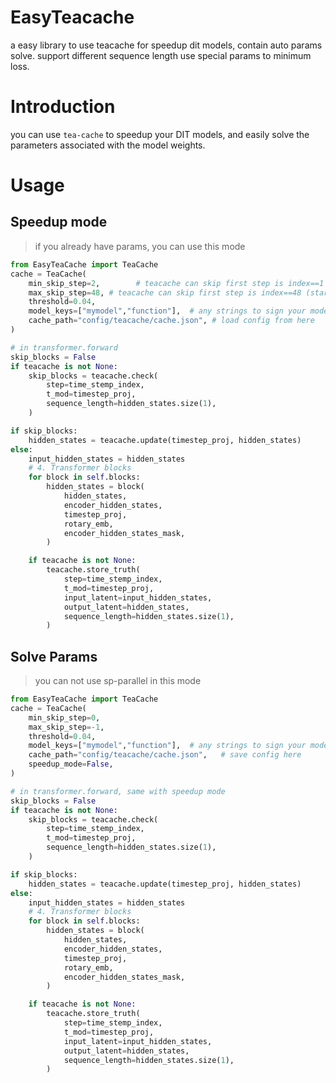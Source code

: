 # EasyTeacache
a easy library to use teacache for speedup dit models, contain auto params solve. support different sequence length use special params to minimum loss.

# Introduction

you can use `tea-cache` to speedup your DIT models, and easily solve the parameters associated with the model weights. 

# Usage

## Speedup mode
> if you already have params, you can use this mode

```python
from EasyTeaCache import TeaCache
cache = TeaCache(
    min_skip_step=2,        # teacache can skip first step is index==1 (start from 0)
    max_skip_step=48, # teacache can skip first step is index==48 (start from 0)
    threshold=0.04,
    model_keys=["mymodel","function"],  # any strings to sign your model-weight, support any depth
    cache_path="config/teacache/cache.json", # load config from here 
)

# in transformer.forward
skip_blocks = False
if teacache is not None:
    skip_blocks = teacache.check(
        step=time_stemp_index,
        t_mod=timestep_proj,
        sequence_length=hidden_states.size(1),
    )

if skip_blocks:
    hidden_states = teacache.update(timestep_proj, hidden_states)
else:
    input_hidden_states = hidden_states
    # 4. Transformer blocks
    for block in self.blocks:
        hidden_states = block(
            hidden_states,
            encoder_hidden_states,
            timestep_proj,
            rotary_emb,
            encoder_hidden_states_mask,
        )

    if teacache is not None:
        teacache.store_truth(
            step=time_stemp_index,
            t_mod=timestep_proj,
            input_latent=input_hidden_states,
            output_latent=hidden_states,
            sequence_length=hidden_states.size(1),
        )
```

## Solve Params
> you can not use sp-parallel in this mode

```python
from EasyTeaCache import TeaCache
cache = TeaCache(
    min_skip_step=0,
    max_skip_step=-1, 
    threshold=0.04,
    model_keys=["mymodel","function"],  # any strings to sign your model-weight, support any depth
    cache_path="config/teacache/cache.json",   # save config here 
    speedup_mode=False,
)

# in transformer.forward, same with speedup mode
skip_blocks = False
if teacache is not None:
    skip_blocks = teacache.check(
        step=time_stemp_index,
        t_mod=timestep_proj,
        sequence_length=hidden_states.size(1),
    )

if skip_blocks:
    hidden_states = teacache.update(timestep_proj, hidden_states)
else:
    input_hidden_states = hidden_states
    # 4. Transformer blocks
    for block in self.blocks:
        hidden_states = block(
            hidden_states,
            encoder_hidden_states,
            timestep_proj,
            rotary_emb,
            encoder_hidden_states_mask,
        )

    if teacache is not None:
        teacache.store_truth(
            step=time_stemp_index,
            t_mod=timestep_proj,
            input_latent=input_hidden_states,
            output_latent=hidden_states,
            sequence_length=hidden_states.size(1),
        )
```

